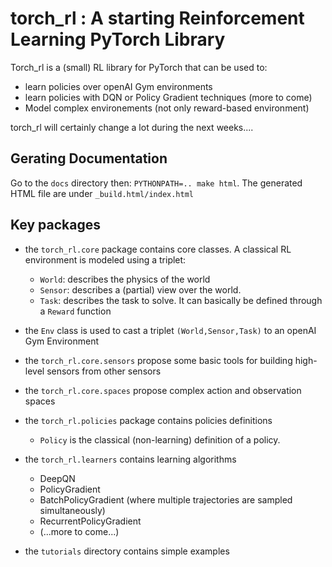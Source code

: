 # torch_rl : A starting Reinforcement Learning PyTorch Library

Torch_rl is a (small) RL library for PyTorch that can be used to:
* learn policies over openAI Gym environments
* learn policies with DQN or Policy Gradient techniques (more to come)
* Model complex environements (not only reward-based environment)

torch_rl will certainly change a lot during the next weeks....

## Gerating Documentation

Go to the `docs` directory then: `PYTHONPATH=.. make html`. The generated HTML file are under `_build.html/index.html`

## Key packages

* the `torch_rl.core` package contains core classes. A classical RL environment is modeled using a triplet:
  * `World`: describes the physics of the world
  * `Sensor`: describes a (partial) view over the world.
  * `Task`: describes the task to solve. It can basically be defined through a `Reward` function
* the `Env` class is used to cast a triplet `(World,Sensor,Task)` to an openAI Gym Environment
* the `torch_rl.core.sensors` propose some basic tools for building high-level sensors from other sensors
* the `torch_rl.core.spaces` propose complex action and observation spaces

* the `torch_rl.policies` package contains policies definitions
  * `Policy` is the classical (non-learning) definition of a policy.

* the `torch_rl.learners` contains learning algorithms
  * DeepQN
  * PolicyGradient
  * BatchPolicyGradient (where multiple trajectories are sampled simultaneously)
  * RecurrentPolicyGradient
  * (...more to come...)

* the `tutorials` directory contains simple examples



